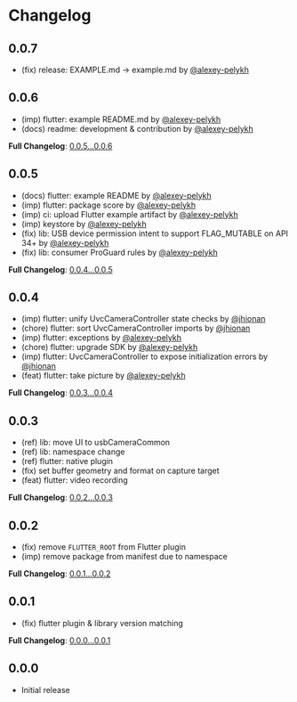 # Changelog

## 0.0.7

* (fix) release: EXAMPLE.md -> example.md by [@alexey-pelykh](https://github.com/alexey-pelykh)

## 0.0.6

* (imp) flutter: example README.md by [@alexey-pelykh](https://github.com/alexey-pelykh)
* (docs) readme: development & contribution by [@alexey-pelykh](https://github.com/alexey-pelykh)

**Full Changelog**: [0.0.5…0.0.6](https://github.com/alexey-pelykh/UVCCamera/compare/0.0.5...0.0.6)

## 0.0.5

* (docs) flutter: example README by [@alexey-pelykh](https://github.com/alexey-pelykh)
* (imp) flutter: package score by [@alexey-pelykh](https://github.com/alexey-pelykh)
* (imp) ci: upload Flutter example artifact by [@alexey-pelykh](https://github.com/alexey-pelykh)
* (imp) keystore by [@alexey-pelykh](https://github.com/alexey-pelykh)
* (fix) lib: USB device permission intent to support FLAG_MUTABLE on API 34+ by [@alexey-pelykh](https://github.com/alexey-pelykh)
* (fix) lib: consumer ProGuard rules by [@alexey-pelykh](https://github.com/alexey-pelykh)

**Full Changelog**: [0.0.4…0.0.5](https://github.com/alexey-pelykh/UVCCamera/compare/0.0.4...0.0.5)

## 0.0.4

* (imp) flutter: unify UvcCameraController state checks by [@jhionan](https://github.com/jhionan)
* (chore) flutter: sort UvcCameraController imports by [@jhionan](https://github.com/jhionan)
* (imp) flutter: exceptions by [@alexey-pelykh](https://github.com/alexey-pelykh)
* (chore) flutter: upgrade SDK by [@alexey-pelykh](https://github.com/alexey-pelykh)
* (imp) flutter: UvcCameraController to expose initialization errors by [@jhionan](https://github.com/jhionan)
* (feat) flutter: take picture by [@alexey-pelykh](https://github.com/alexey-pelykh)

**Full Changelog**: [0.0.3…0.0.4](https://github.com/alexey-pelykh/UVCCamera/compare/0.0.3...0.0.4)

## 0.0.3

* (ref) lib: move UI to usbCameraCommon
* (ref) lib: namespace change
* (ref) flutter: native plugin
* (fix) set buffer geometry and format on capture target
* (feat) flutter: video recording

**Full Changelog**: [0.0.2…0.0.3](https://github.com/alexey-pelykh/UVCCamera/compare/0.0.2...0.0.3)

## 0.0.2

* (fix) remove `FLUTTER_ROOT` from Flutter plugin
* (imp) remove package from manifest due to namespace

**Full Changelog**: [0.0.1…0.0.2](https://github.com/alexey-pelykh/UVCCamera/compare/0.0.1...0.0.2)

## 0.0.1

* (fix) flutter plugin & library version matching

**Full Changelog**: [0.0.0…0.0.1](https://github.com/alexey-pelykh/UVCCamera/compare/0.0.0...0.0.1)

## 0.0.0

* Initial release

